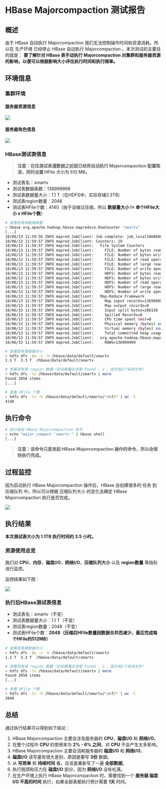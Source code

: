 # HBase Majorcompaction 测试报告

## 概述

由于 HBase 自动执行 Majorcompaction 我们无法控制操作时间和资源消耗。所以在 生产环境 已经停止 HBase 自动执行 Majorcompaction 。本次测试的主要目的就是： **要了解针对 HBase 表手动执行 Majorcompaction 对集群和服务器资源的影响，以便可以根据影响大小评估执行时间和执行频率。**

## 环境信息

### 集群环境

#### 服务器资源信息

![](assets/markdown-img-paste-20180614145251788.png)

#### 服务器角色信息

![](assets/markdown-img-paste-20180614145329204.png)

### HBase测试表信息

> **注意：在往测试表灌数据之前就已经将自动执行 Majorcompaction 配置取消，同时设置 HFile 大小为 512 MB。**

- 测试表名：smartv
- 测试表数据条数：136999999
- 测试表数据量大小：1.1 T（在HDFS中，实际存储3.3TB）
- 测试表region数量：2048
- 测试表HFile个数：4140（由于没做过压缩，所以 **数据量大小 != 单个HFile大小 x HFile个数**）

```bash
# 查看现有表数据条数
> hbase org.apache.hadoop.hbase.mapreduce.RowCounter "smartv"
[...]
18/06/13 11:59:56 INFO mapred.JobClient: Job complete: job_local1068608155_0001
18/06/13 11:59:57 INFO mapred.JobClient: Counters: 19
18/06/13 11:59:57 INFO mapred.JobClient:   File System Counters
18/06/13 11:59:57 INFO mapred.JobClient:     FILE: Number of bytes read=64271033583
18/06/13 11:59:57 INFO mapred.JobClient:     FILE: Number of bytes written=52348672000
18/06/13 11:59:57 INFO mapred.JobClient:     FILE: Number of read operations=0
18/06/13 11:59:57 INFO mapred.JobClient:     FILE: Number of large read operations=0
18/06/13 11:59:57 INFO mapred.JobClient:     FILE: Number of write operations=0
18/06/13 11:59:57 INFO mapred.JobClient:     HDFS: Number of bytes read=0
18/06/13 11:59:57 INFO mapred.JobClient:     HDFS: Number of bytes written=0
18/06/13 11:59:57 INFO mapred.JobClient:     HDFS: Number of read operations=0
18/06/13 11:59:57 INFO mapred.JobClient:     HDFS: Number of large read operations=0
18/06/13 11:59:57 INFO mapred.JobClient:     HDFS: Number of write operations=0
18/06/13 11:59:57 INFO mapred.JobClient:   Map-Reduce Framework
18/06/13 11:59:57 INFO mapred.JobClient:     Map input records=136999999
18/06/13 11:59:57 INFO mapred.JobClient:     Map output records=0
18/06/13 11:59:57 INFO mapred.JobClient:     Input split bytes=286158
18/06/13 11:59:57 INFO mapred.JobClient:     Spilled Records=0
18/06/13 11:59:57 INFO mapred.JobClient:     CPU time spent (ms)=0
18/06/13 11:59:57 INFO mapred.JobClient:     Physical memory (bytes) snapshot=0
18/06/13 11:59:57 INFO mapred.JobClient:     Virtual memory (bytes) snapshot=0
18/06/13 11:59:57 INFO mapred.JobClient:     Total committed heap usage (bytes)=531502202880
18/06/13 11:59:57 INFO mapred.JobClient:   org.apache.hadoop.hbase.mapreduce.RowCounter$RowCounterMapper$Counters
18/06/13 11:59:57 INFO mapred.JobClient:     ROWS=136999999

# 查看现有表数据大小
> hdfs dfs -du -s -h /hbase/data/default/smartv
1.1 T  3.3 T  /hbase/data/default/smartv

# 查看现有表 region 数量（实际数量应该是 Found - 2 ，因为有2个系统文件）
> hdfs dfs -ls /hbase/data/default/smartv | more
Found 2050 items
[...]

# 查看 HFile 个数
> hdfs dfs -ls -h /hbase/data/default/smartv/*/cf/* | wc -l
4140
```

## 执行命令

```bash
# 执行发起 HBase Majorcompaction 命令
> echo "major_compact 'smartv'" | hbase shell
[...]
```

> **注意：该命令只是发起 HBase Majorcompaction 操作的命令，所以会很快执行完成。**

## 过程监控

因为启动执行 HBase Majorcompaction 操作后，HBase 会创建很多的 任务 到 压缩队列 中。所以可以根据 压缩队列大小 的变化去确定 HBase Majorcompaction 执行是否完成。

![](assets/markdown-img-paste-20180614152712582.png)

## 执行结果

**本次测试表大小为 1.1TB 执行时间约 3.5 小时。**

### 资源使用总览

我们对 **CPU**，**内存**，**磁盘I/O**，**网络I/O**，**压缩队列大小** 以及 **region数量** 等指标进行监控。

监控结果如下图：

![](assets/markdown-img-paste-20180614152338706.png)

### 执行后HBase测试表信息

- 测试表名：smartv（不变）
- 测试表数据量大小：1.1 T（不变）
- 测试表region数量：2048（不变）
- 测试表HFile个数：**2048（压缩后HFile数量因数据合并而减少，最后完成每个HFile约512MB）**

```bash
# 查看现有表数据大小
> hdfs dfs -du -s -h /hbase/data/default/smartv
1.1 T  3.3 T  /hbase/data/default/smartv

# 查看现有表 region 数量（实际数量应该是 Found - 2 ，因为有2个系统文件）
> hdfs dfs -ls /hbase/data/default/smartv | more
Found 2050 items
[...]

# 查看 HFile 个数
> hdfs dfs -ls -h /hbase/data/default/smartv/*/cf/* | wc -l
2048
```

## 总结

通过执行结果可以得到如下结论：

1. HBase Majorcompaction 主要会涉及服务器的 **CPU**，**磁盘I/O** 和 **网络I/O**。
2. 在整个过程中 **CPU** 的使用率为 **2% - 6% 之间**，对 **CPU** 不会产生太多影响。
3. HBase Majorcompaction 主要会消耗服务器的 **磁盘I/O** 和 **网络I/O**。
4. **磁盘I/O** 读写量有很大差别，原因是要写 **3份** 数据。
5. 从 **写效率** 和 **持续时间** 看，应该是重新写了一遍 **全部数据**。
6. 执行瓶颈和压力在 **磁盘I/O** 部分，因为 **网络I/O** 没有吃满。
7. 在生产环境上执行 HBase Majorcompaction 时，需要找到一个 **服务器 磁盘I/O 不高的时间** 执行，如果全部表都执行预计需要 **1天** 时间。
